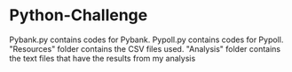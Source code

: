 # Python-Challenge
Pybank.py contains codes for Pybank.
Pypoll.py contains codes for Pypoll.
"Resources" folder contains the CSV files used. 
"Analysis" folder contains the text files that have the results from my analysis
